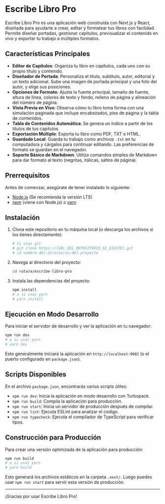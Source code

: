 
# Escribe Libro Pro

Escribe Libro Pro es una aplicación web construida con Next.js y React, diseñada para ayudarte a crear, editar y formatear tus libros con facilidad. Permite diseñar portadas, gestionar capítulos, previsualizar el contenido en vivo y exportar tu trabajo a múltiples formatos.

## Características Principales

*   **Editor de Capítulos**: Organiza tu libro en capítulos, cada uno con su propio título y contenido.
*   **Diseñador de Portada**: Personaliza el título, subtítulo, autor, editorial y un texto adicional. Sube una imagen de portada principal y una foto del autor, y elige sus posiciones.
*   **Opciones de Formato**: Ajusta la fuente principal, tamaño de fuente, altura de línea, colores de texto y fondo, relleno de página y alineación del número de página.
*   **Vista Previa en Vivo**: Observa cómo tu libro toma forma con una simulación paginada que incluye encabezados, pies de página y la tabla de contenidos.
*   **Tabla de Contenidos Automática**: Se genera un índice a partir de los títulos de tus capítulos.
*   **Exportación Múltiple**: Exporta tu libro como PDF, TXT o HTML.
*   **Guardado Local**: Guarda tu trabajo como archivos `.txt` en tu computadora y cárgalos para continuar editando. Las preferencias de formato se guardan en el navegador.
*   **Soporte Básico de Markdown**: Utiliza comandos simples de Markdown para dar formato al texto (negritas, itálicas, saltos de página).

## Prerrequisitos

Antes de comenzar, asegúrate de tener instalado lo siguiente:

*   [Node.js](https://nodejs.org/) (Se recomienda la versión LTS)
*   [npm](https://www.npmjs.com/) (viene con Node.js) o [yarn](https://yarnpkg.com/)

## Instalación

1.  Clona este repositorio en tu máquina local (o descarga los archivos si los tienes directamente):
    ```bash
    # Si usas git
    # git clone https://[URL_DEL_REPOSITORIO_SI_EXISTE].git
    # cd nombre-del-directorio-del-proyecto
    ```
2.  Navega al directorio del proyecto:
    ```bash
    cd ruta/a/escribe-libro-pro
    ```
3.  Instala las dependencias del proyecto:
    ```bash
    npm install
    # o si usas yarn
    # yarn install
    ```

## Ejecución en Modo Desarrollo

Para iniciar el servidor de desarrollo y ver la aplicación en tu navegador:

```bash
npm run dev
# o si usas yarn
# yarn dev
```

Esto generalmente iniciará la aplicación en `http://localhost:9002` (o el puerto configurado en `package.json`).

## Scripts Disponibles

En el archivo `package.json`, encontrarás varios scripts útiles:

*   `npm run dev`: Inicia la aplicación en modo desarrollo con Turbopack.
*   `npm run build`: Compila la aplicación para producción.
*   `npm run start`: Inicia un servidor de producción después de compilar.
*   `npm run lint`: Ejecuta ESLint para analizar el código.
*   `npm run typecheck`: Ejecuta el compilador de TypeScript para verificar tipos.

## Construcción para Producción

Para crear una versión optimizada de la aplicación para producción:

```bash
npm run build
# o si usas yarn
# yarn build
```

Esto generará los archivos estáticos en la carpeta `.next/`. Luego puedes usar `npm run start` para servir esta versión de producción.

---

¡Gracias por usar Escribe Libro Pro!
